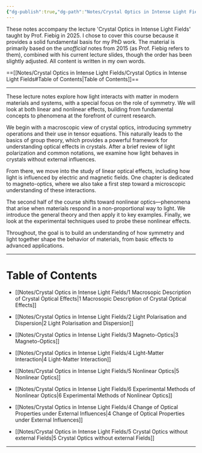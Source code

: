 ```yaml
---
{"dg-publish":true,"dg-path":"Notes/Crystal Optics in Intense Light Fields","permalink":"/notes/crystal-optics-in-intense-light-fields/","dgShowBacklinks":"false","dgShowLocalGraph":true,"dgShowInlineTitle":true,"dgShowToc":"false","updated":"2025-05-19T11:26:17.000+02:00"}
---
```


These notes accompany the lecture 'Crystal Optics in Intense Light Fields' taught by Prof. Fiebig in 2025. I chose to cover this course because it provides a solid fundamental basis for my PhD work. The material is primarily based on the _unofficial_ notes from 2015 (as Prof. Fiebig refers to them), combined with his current lecture slides, though the order has been slightly adjusted. All content is written in my own words.
 
==[[Notes/Crystal Optics in Intense Light Fields/Crystal Optics in Intense Light Fields#Table of Contents\|Table of Contents]]==

---
These lecture notes explore how light interacts with matter in modern materials and systems, with a special focus on the role of symmetry. We will look at both linear and nonlinear effects, building from fundamental concepts to phenomena at the forefront of current research.

We begin with a macroscopic view of crystal optics, introducing symmetry operations and their use in tensor equations. This naturally leads to the basics of group theory, which provides a powerful framework for understanding optical effects in crystals. After a brief review of light polarization and common notations, we examine how light behaves in crystals without external influences.

From there, we move into the study of linear optical effects, including how light is influenced by electric and magnetic fields. One chapter is dedicated to magneto-optics, where we also take a first step toward a microscopic understanding of these interactions.

The second half of the course shifts toward nonlinear optics—phenomena that arise when materials respond in a non-proportional way to light. We introduce the general theory and then apply it to key examples. Finally, we look at the experimental techniques used to probe these nonlinear effects.

Throughout, the goal is to build an understanding of how symmetry and light together shape the behavior of materials, from basic effects to advanced applications.

---
# Table of Contents
- [[Notes/Crystal Optics in Intense Light Fields/1 Macrosopic Description of Crystal Optical Effects\|1 Macrosopic Description of Crystal Optical Effects]]
- [[Notes/Crystal Optics in Intense Light Fields/2 Light Polarisation and Dispersion\|2 Light Polarisation and Dispersion]]
- [[Notes/Crystal Optics in Intense Light Fields/3 Magneto-Optics\|3 Magneto-Optics]]
- [[Notes/Crystal Optics in Intense Light Fields/4 Light-Matter Interaction\|4 Light-Matter Interaction]]
- [[Notes/Crystal Optics in Intense Light Fields/5 Nonlinear Optics\|5 Nonlinear Optics]]
-  [[Notes/Crystal Optics in Intense Light Fields/6 Experimental Methods of Nonlinear Optics\|6 Experimental Methods of Nonlinear Optics]]

-  [[Notes/Crystal Optics in Intense Light Fields/4 Change of Optical Properties under External Influences\|4 Change of Optical Properties under External Influences]]
- [[Notes/Crystal Optics in Intense Light Fields/5 Crystal Optics without external Fields\|5 Crystal Optics without external Fields]]

---